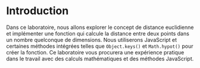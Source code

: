# Introduction

Dans ce laboratoire, nous allons explorer le concept de distance euclidienne et implémenter une fonction qui calcule la distance entre deux points dans un nombre quelconque de dimensions. Nous utiliserons JavaScript et certaines méthodes intégrées telles que `Object.keys()` et `Math.hypot()` pour créer la fonction. Ce laboratoire vous procurera une expérience pratique dans le travail avec des calculs mathématiques et des méthodes JavaScript.
